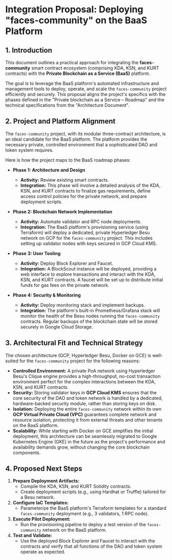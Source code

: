 # Integration Proposal: Deploying "faces-community" on the BaaS Platform

## 1. Introduction

This document outlines a practical approach for integrating the **faces-community** smart contract ecosystem (comprising KDA, KSN, and KURT contracts) with the **Private Blockchain as a Service (BaaS)** platform.

The goal is to leverage the BaaS platform's automated infrastructure and management tools to deploy, operate, and scale the `faces-community` project efficiently and securely. This proposal aligns the project's specifics with the phases defined in the "Private blockchain as a Service – Roadmap" and the technical specifications from the "Architecture Document".

## 2. Project and Platform Alignment

The `faces-community` project, with its modular three-contract architecture, is an ideal candidate for the BaaS platform. The platform provides the necessary private, controlled environment that a sophisticated DAO and token system requires.

Here is how the project maps to the BaaS roadmap phases:

*   **Phase 1: Architecture and Design**
    *   **Activity:** Review existing smart contracts.
    *   **Integration:** This phase will involve a detailed analysis of the KDA, KSN, and KURT contracts to finalize gas requirements, define access control policies for the private network, and prepare deployment scripts.

*   **Phase 2: Blockchain Network Implementation**
    *   **Activity:** Automate validator and RPC node deployments.
    *   **Integration:** The BaaS platform's provisioning service (using Terraform) will deploy a dedicated, private Hyperledger Besu network on GCP for the `faces-community` project. This includes setting up validator nodes with keys secured in GCP Cloud KMS.

*   **Phase 3: User Tooling**
    *   **Activity:** Deploy Block Explorer and Faucet.
    *   **Integration:** A BlockScout instance will be deployed, providing a web interface to explore transactions and interact with the KDA, KSN, and KURT contracts. A faucet will be set up to distribute initial funds for gas fees on the private network.

*   **Phase 4: Security & Monitoring**
    *   **Activity:** Deploy monitoring stack and implement backups.
    *   **Integration:** The platform's built-in Prometheus/Grafana stack will monitor the health of the Besu nodes running the `faces-community` contracts. Regular backups of the blockchain state will be stored securely in Google Cloud Storage.

## 3. Architectural Fit and Technical Strategy

The chosen architecture (GCP, Hyperledger Besu, Docker on GCE) is well-suited for the `faces-community` project for the following reasons:

*   **Controlled Environment:** A private PoA network using Hyperledger Besu's Clique engine provides a high-throughput, no-cost transaction environment perfect for the complex interactions between the KDA, KSN, and KURT contracts.
*   **Security:** Storing validator keys in **GCP Cloud KMS** ensures that the core security of the DAO and token network is handled by a dedicated, hardware-backed security module, rather than storing keys on disk.
*   **Isolation:** Deploying the entire `faces-community` network within its own **GCP Virtual Private Cloud (VPC)** guarantees complete network and resource isolation, protecting it from external threats and other tenants on the BaaS platform.
*   **Scalability:** While starting with Docker on GCE simplifies the initial deployment, this architecture can be seamlessly migrated to Google Kubernetes Engine (GKE) in the future as the project's performance and availability demands grow, without changing the core blockchain components.

## 4. Proposed Next Steps

1.  **Prepare Deployment Artifacts:**
    *   Compile the KDA, KSN, and KURT Solidity contracts.
    *   Create deployment scripts (e.g., using Hardhat or Truffle) tailored for a Besu network.
2.  **Configure IaC Templates:**
    *   Parameterize the BaaS platform's Terraform templates for a standard `faces-community` deployment (e.g., 3 validators, 1 RPC node).
3.  **Execute Pilot Deployment:**
    *   Run the provisioning pipeline to deploy a test version of the `faces-community` network on the BaaS platform.
4.  **Test and Validate:**
    *   Use the deployed Block Explorer and Faucet to interact with the contracts and verify that all functions of the DAO and token system operate as expected.

